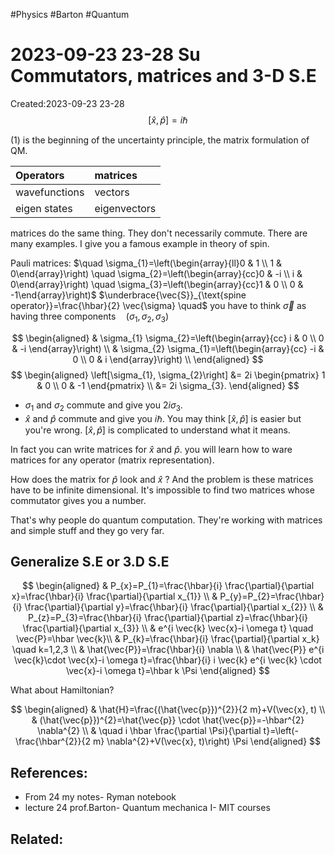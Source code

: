 #Physics #Barton #Quantum 
# 2023-09-23 23-28 Su Commutators, matrices and 3-D S.E
Created:2023-09-23 23-28
$$
\begin{equation*}
[\hat{x}, \hat{p}]=i \hbar \tag{1}
\end{equation*}
$$

$(1)$ is the beginning of the uncertainty principle, the matrix formulation of QM.

| Operators | matrices |
| :--- | :--- |
| wavefunctions | vectors |
| eigen states | eigenvectors |

matrices do the same thing. They don't necessarily commute. There are many examples. I give you a famous example in theory of spin.

Pauli matrices: $\quad \sigma_{1}=\left(\begin{array}{ll}0 & 1 \\ 1 & 0\end{array}\right) \quad \sigma_{2}=\left(\begin{array}{cc}0 & -i \\ i & 0\end{array}\right) \quad \sigma_{3}=\left(\begin{array}{cc}1 & 0 \\ 0 & -1\end{array}\right)$
$\underbrace{\vec{S}}_{\text{spine operator}}=\frac{\hbar}{2} \vec{\sigma} \quad$ you have to think $\vec{\sigma}$ as having three components$\quad\left(\sigma_{1}, \sigma_{2}, \sigma_{3}\right)$
 

$$
\begin{aligned}
& \sigma_{1} \sigma_{2}=\left(\begin{array}{cc}
i & 0 \\
0 & -i
\end{array}\right) \\
& \sigma_{2} \sigma_{1}=\left(\begin{array}{cc}
-i & 0 \\
0 & i
\end{array}\right) \\
\end{aligned}
$$
$$
\begin{aligned}
\left[\sigma_{1}, \sigma_{2}\right] &= 2i 
\begin{pmatrix}
1 & 0 \\
0 & -1
\end{pmatrix} \\
&= 2i \sigma_{3}.
\end{aligned}
$$

- $\sigma_{1}$ and $\sigma_{2}$ commute and give you $2 i \sigma_{3}$.
- $\hat{x}$ and $\hat{p}$ commute and give you $i \hbar$.
You may think $[\hat{x}, \hat{p}]$ is easier but you're wrong. $[\hat{x}, \hat{p}]$ is complicated to understand what it means.

In fact you can write matrices for $\hat{x}$ and $\hat{p}$. you will learn how to ware matrices for any operator (matrix representation).

How does the matrix for $\hat{p}$ look and $\hat{x}$ ?
And the problem is these matrices have to be infinite dimensional. It's impossible to find two matrices whose commutator gives you a number.

That's why people do quantum computation. They're working with matrices and simple stuff and they go very far.

## Generalize S.E or 3.D S.E

$$
\begin{aligned}
& P_{x}=P_{1}=\frac{\hbar}{i} \frac{\partial}{\partial x}=\frac{\hbar}{i} \frac{\partial}{\partial x_{1}} \\
& P_{y}=P_{2}=\frac{\hbar}{i} \frac{\partial}{\partial y}=\frac{\hbar}{i} \frac{\partial}{\partial x_{2}} \\
& P_{z}=P_{3}=\frac{\hbar}{i} \frac{\partial}{\partial z}=\frac{\hbar}{i} \frac{\partial}{\partial x_{3}} \\
& e^{i \vec{k} \vec{x}-i \omega t} \quad \vec{P}=\hbar \vec{k}\\
& P_{k}=\frac{\hbar}{i} \frac{\partial}{\partial x_k} \quad k=1,2,3 \\
& \hat{\vec{P}}=\frac{\hbar}{i} \nabla \\
& \hat{\vec{P}} e^{i \vec{k}\cdot \vec{x}-i \omega t}=\frac{\hbar}{i} i \vec{k} e^{i \vec{k} \cdot \vec{x}-i \omega t}=\hbar k \Psi
\end{aligned}
$$

What about Hamiltonian?

$$
\begin{aligned}
& \hat{H}=\frac{(\hat{\vec{p}})^{2}}{2 m}+V(\vec{x}, t) \\
& (\hat{\vec{p}})^{2}=\hat{\vec{p}} \cdot \hat{\vec{p}}=-\hbar^{2} \nabla^{2} \\
& \quad i \hbar \frac{\partial \Psi}{\partial t}=\left(-\frac{\hbar^{2}}{2 m} \nabla^{2}+V(\vec{x}, t)\right) \Psi
\end{aligned}
$$




## References:
- From 24 my notes- Ryman notebook
- lecture 24 prof.Barton- Quantum mechanica I- MIT courses

## Related:



